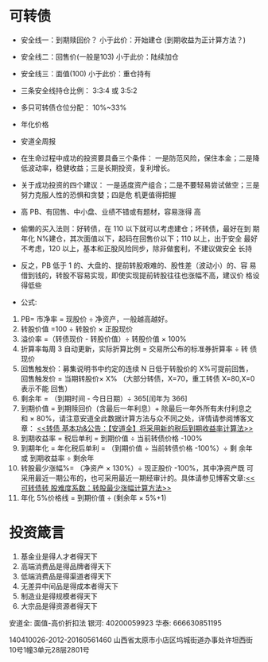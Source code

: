 # 可转债
* 安全线一：到期赎回价？      小于此价：开始建仓 (到期收益为正计算方法？)
* 安全线二：回售价(一般是103) 小于此价：陆续加仓
* 安全线三：面值(100)        小于此价：重仓持有
* 三条安全线持仓比例： 3:3:4 或 3:5:2
* 多只可转债仓位分配： 10%~33%
* 年化价格
* 安道全周报

* 在生命过程中成功的投资要具备三个条件：
 一是防范风险，保住本金；二是降低波动率，稳健收益；三是长期投资，复利增长。
* 关于成功投资的四个建议：
 一是适度资产组合；二是不要轻易尝试做空；三是努力克服人性的恐惧和贪婪；四是危 机更值得把握

 * 高 PB、有回售、中小盘、业绩不错或有题材，容易涨得 高
 * 偷懒的买入法则：好转债，在 110 以下就可以考虑建仓；坏转债，最好在到 期年化 N%建仓，其次面值以下，起码在回售价以下；110 以上，出于安全 最好不考虑，120 以上，基本和正股风险同步，除非做套利，不建议做安全 长持
 * 反之，PB 低于 1 的、大盘的、提前转股艰难的、股性差（波动小）的、容 易借到钱的，转股不容易实现，即使实现提前转股往往也涨幅不高，建议价 格设得低些

* 公式:
 1. PB= 市净率 = 现股价 ÷ 净资产，一般越高越好。
 2. 转股价值 =100 ÷ 转股价 × 正股现价
 3. 溢价率 =（转债现价 - 转股价值）÷ 转股价值 × 100% 
 4. 折算率每周 3 自动更新，实际折算比例 = 交易所公布的标准券折算率 ÷ 转 债现价
 5. 回售触发价：募集说明书中约定的连续 N 日低于转股价的 X%可提前回售， 回售触发价 = 当期转股价× X% （大部分转债，X=70，重工转债 X=80,X=0 表示不能 回售） 
 6. 剩余年 = （到期时间 - 今日日期）÷ 365[闰年为 366]
 7. 到期价值 = 到期赎回价（含最后一年利息）+ 除最后一年外所有未付利息之 和 × 80%，请注意安道全此数据计算方法与众不同之处，详情请参阅博客文章： [<<转债 基本功&公告：【安道全】将采用新的税后到期收益率计算法>>](http://blog.sina.com.cn/s/blog_537d5dc501015nf3.html)
 8. 到期收益率 = 税后单利 = 到期价值 ÷ 当前转债价格 -100% 
 9. 到期年化 = 年化税后单利 = （到期价值 ÷ 当前转债价格 -100%）÷ 剩 余年 或 到期收益率 ÷ 剩余年 
 10. 转股最少涨幅%= （净资产 × 130%）÷ 现正股价 -100%，其中净资产既 可采用最近一期公布的，也可采用最近一期经审计的。具体请参见博客文章:[<<可转债转 股难度系数：转股最少涨幅计算方法>>](http://blog.sina.com.cn/s/blog_537d5dc501015d8o.html)
 11. 年化 5%价格线 = 到期价值 ÷ (剩余年 × 5%+1)


# 投资箴言
1. 基金业是得人才者得天下
2. 高端消费品是得品牌者得天下
3. 低端消费品是得渠道者得天下
4. 无差异中间品是得成本者得天下
5. 制造业是得规模者得天下
6. 大宗品是得资源者得天下

安道全: 面值-高价折扣法
 银河: 40200059923
 华泰: 666630851195

 140410026-2012-20160561460
 山西省太原市小店区坞城街道办事处许坦西街10号1幢3单元28层2801号